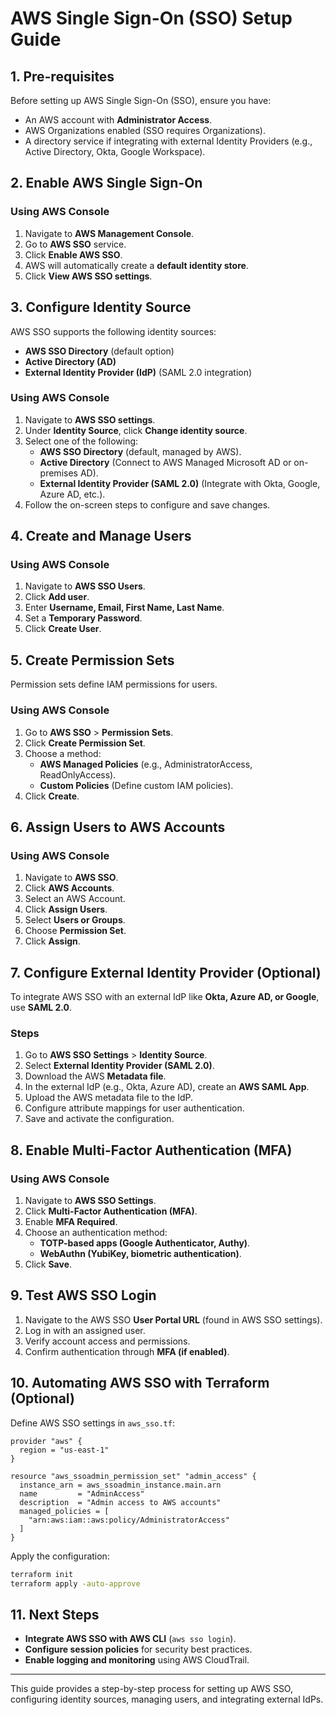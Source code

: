 # AWS Single Sign-On (SSO) Setup Guide

## 1. Pre-requisites

Before setting up AWS Single Sign-On (SSO), ensure you have:

- An AWS account with **Administrator Access**.
- AWS Organizations enabled (SSO requires Organizations).
- A directory service if integrating with external Identity Providers (e.g., Active Directory, Okta, Google Workspace).

## 2. Enable AWS Single Sign-On

### Using AWS Console

1. Navigate to **AWS Management Console**.
2. Go to **AWS SSO** service.
3. Click **Enable AWS SSO**.
4. AWS will automatically create a **default identity store**.
5. Click **View AWS SSO settings**.

## 3. Configure Identity Source

AWS SSO supports the following identity sources:

- **AWS SSO Directory** (default option)
- **Active Directory (AD)**
- **External Identity Provider (IdP)** (SAML 2.0 integration)

### Using AWS Console

1. Navigate to **AWS SSO settings**.
2. Under **Identity Source**, click **Change identity source**.
3. Select one of the following:
   - **AWS SSO Directory** (default, managed by AWS).
   - **Active Directory** (Connect to AWS Managed Microsoft AD or on-premises AD).
   - **External Identity Provider (SAML 2.0)** (Integrate with Okta, Google, Azure AD, etc.).
4. Follow the on-screen steps to configure and save changes.

## 4. Create and Manage Users

### Using AWS Console

1. Navigate to **AWS SSO Users**.
2. Click **Add user**.
3. Enter **Username, Email, First Name, Last Name**.
4. Set a **Temporary Password**.
5. Click **Create User**.

## 5. Create Permission Sets

Permission sets define IAM permissions for users.

### Using AWS Console

1. Go to **AWS SSO** > **Permission Sets**.
2. Click **Create Permission Set**.
3. Choose a method:
   - **AWS Managed Policies** (e.g., AdministratorAccess, ReadOnlyAccess).
   - **Custom Policies** (Define custom IAM policies).
4. Click **Create**.

## 6. Assign Users to AWS Accounts

### Using AWS Console

1. Navigate to **AWS SSO**.
2. Click **AWS Accounts**.
3. Select an AWS Account.
4. Click **Assign Users**.
5. Select **Users or Groups**.
6. Choose **Permission Set**.
7. Click **Assign**.

## 7. Configure External Identity Provider (Optional)

To integrate AWS SSO with an external IdP like **Okta, Azure AD, or Google**, use **SAML 2.0**.

### Steps

1. Go to **AWS SSO Settings** > **Identity Source**.
2. Select **External Identity Provider (SAML 2.0)**.
3. Download the AWS **Metadata file**.
4. In the external IdP (e.g., Okta, Azure AD), create an **AWS SAML App**.
5. Upload the AWS metadata file to the IdP.
6. Configure attribute mappings for user authentication.
7. Save and activate the configuration.

## 8. Enable Multi-Factor Authentication (MFA)

### Using AWS Console

1. Navigate to **AWS SSO Settings**.
2. Click **Multi-Factor Authentication (MFA)**.
3. Enable **MFA Required**.
4. Choose an authentication method:
   - **TOTP-based apps (Google Authenticator, Authy)**.
   - **WebAuthn (YubiKey, biometric authentication)**.
5. Click **Save**.

## 9. Test AWS SSO Login

1. Navigate to the AWS SSO **User Portal URL** (found in AWS SSO settings).
2. Log in with an assigned user.
3. Verify account access and permissions.
4. Confirm authentication through **MFA (if enabled)**.

## 10. Automating AWS SSO with Terraform (Optional)

Define AWS SSO settings in `aws_sso.tf`:

```hcl
provider "aws" {
  region = "us-east-1"
}

resource "aws_ssoadmin_permission_set" "admin_access" {
  instance_arn = aws_ssoadmin_instance.main.arn
  name         = "AdminAccess"
  description  = "Admin access to AWS accounts"
  managed_policies = [
    "arn:aws:iam::aws:policy/AdministratorAccess"
  ]
}
```

Apply the configuration:

```sh
terraform init
terraform apply -auto-approve
```

## 11. Next Steps

- **Integrate AWS SSO with AWS CLI** (`aws sso login`).
- **Configure session policies** for security best practices.
- **Enable logging and monitoring** using AWS CloudTrail.

---
This guide provides a step-by-step process for setting up AWS SSO, configuring identity sources, managing users, and integrating external IdPs.
